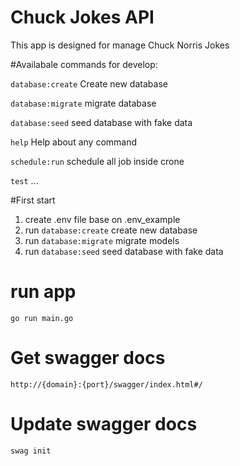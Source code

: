 # Chuck Jokes API

This app is designed for manage Chuck Norris Jokes

#Availabale commands for develop:

  `database:create`  Create new database

  `database:migrate` migrate database

  `database:seed`    seed database with fake data

  `help`             Help about any command

  `schedule:run`     schedule all job inside crone

  `test`             ...


#First start

1. create .env file base on .env_example
2. run `database:create` create new database
3. run `database:migrate` migrate models
4. run `database:seed` seed database with fake data

# run app
```
go run main.go
```

# Get swagger docs
```
http://{domain}:{port}/swagger/index.html#/
```

# Update swagger docs
```
swag init
```